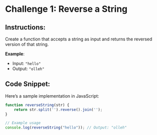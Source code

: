 # Challenge 1: Reverse a String

## Instructions:
Create a function that accepts a string as input and returns the reversed version of that string.

**Example**:
- Input: `"hello"`
- Output: `"olleh"`

## Code Snippet:
Here’s a sample implementation in JavaScript:

```javascript
function reverseString(str) {
    return str.split('').reverse().join('');
}

// Example usage
console.log(reverseString("hello")); // Output: "olleh"

